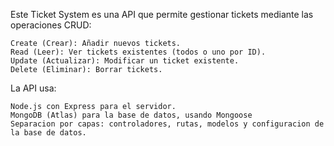 Este Ticket System es una API que permite gestionar tickets mediante las operaciones CRUD:

    Create (Crear): Añadir nuevos tickets.
    Read (Leer): Ver tickets existentes (todos o uno por ID).
    Update (Actualizar): Modificar un ticket existente.
    Delete (Eliminar): Borrar tickets.

La API usa:

    Node.js con Express para el servidor.
    MongoDB (Atlas) para la base de datos, usando Mongoose 
    Separacion por capas: controladores, rutas, modelos y configuracion de la base de datos.

